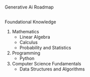 #
Generative Ai Roadmap

##
Foundational Knowledge
1. Mathematics
   - Linear Algebra
   - Calculus
   - Probability and Statistics
2. Programming
   - Python
3. Computer Science Fundamentals
   - Data Structures and Algorithms
